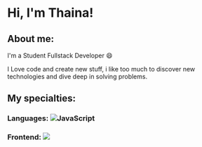 
# Hi, I'm Thaina!

## About me:

I'm a Student Fullstack Developer :smile:

I Love code and create new stuff, i like too much to discover new technologies and dive deep in solving problems.

## My specialties:

### Languages: ![JavaScript](https://img.shields.io/badge/javascript-%23323330.svg?style=for-the-badge&logo=javascript&logoColor=%23F7DF1E)

### Frontend: <img src="https://img.shields.io/badge/html5%20-%23E34F26.svg?&style=for-the-badge&logo=html5&logoColor=white"/> 
